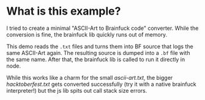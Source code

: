 # What is this example?

I tried to create a minimal "ASCII-Art to Brainfuck code" converter. While the conversion is fine, the brainfuck lib
quickly runs out of memory.

This demo reads the `.txt` files and turns them into BF source that logs the same ASCII-Art again. The resulting source
is dumped into a `.bf` file with the same name. After that, the brainfuck lib is called to run it directly in node.

While this works like a charm for the small *ascii-art.txt*, the bigger *hacktoberfest.txt* gets converted successfully
(try it with a native brainfuck interpreter!) but the js lib spits out call stack size errors.
